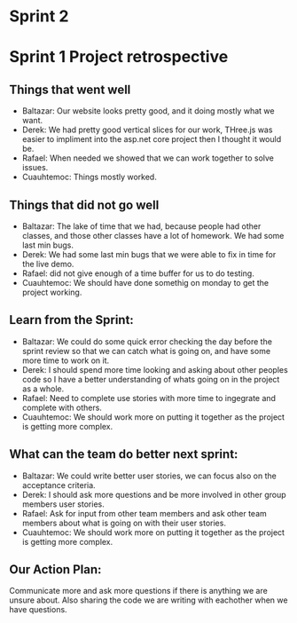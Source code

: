 Sprint 2
===========================

# Sprint 1 Project retrospective
## Things that went well 
- Baltazar: Our website looks pretty good, and it doing mostly what we want. 
- Derek: We had pretty good vertical slices for our work, THree.js was easier to impliment into the asp.net core project then I thought it would be.
- Rafael: When needed we showed that we can work together to solve issues. 
- Cuauhtemoc: Things mostly worked. 

## Things that did not go well
- Baltazar: The lake of time that we had, because people had other classes, and those other classes have a lot of homework. We had some last min bugs. 
- Derek: We had some last min bugs that we were able to fix in time for the live demo. 
- Rafael: did not give enough of a time buffer for us to do testing. 
- Cuauhtemoc: We should have done somethig on monday to get the project working.

## Learn from the Sprint: 
- Baltazar: We could do some quick error checking the day before the sprint review so that we can catch what is going on, and have some more time to work on it. 
- Derek: I should spend more time looking and asking about other peoples code so I have a better understanding of whats going on in the project as a whole. 
- Rafael: Need to complete use stories with more time to ingegrate and complete with others. 
- Cuauhtemoc: We should work more on putting it together as the project is getting more complex. 

## What can the team do better next sprint: 
- Baltazar: We could write better user stories, we can focus also on the acceptance criteria. 
- Derek: I should ask more questions and be more involved in other group members user stories. 
- Rafael: Ask for input from other team members and ask other team members about what is going on with their user stories.
- Cuauhtemoc: We should work more on putting it together as the project is getting more complex. 

## Our Action Plan: 
Communicate more and ask more questions if there is anything we are unsure about. Also sharing the code we are writing with eachother when we have questions.  

